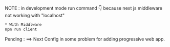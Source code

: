 NOTE : in development mode run command 👇 because next js middleware not working with "localhost"
```bash
* With Middlware
npm run client
```

Pending :
==> Next Config in some problem for adding progressive web app.